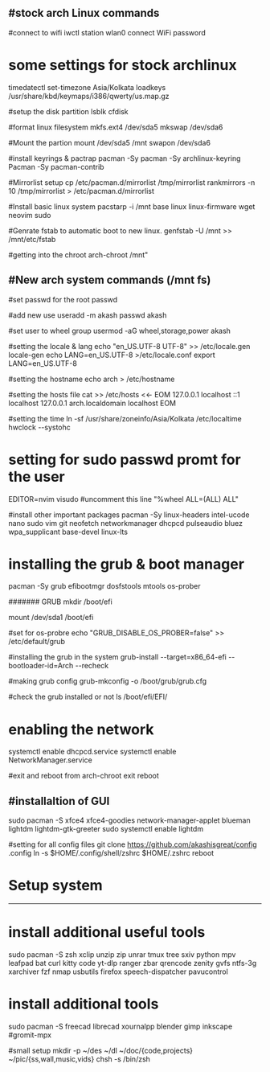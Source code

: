 #stock arch Linux commands
------------------------------------------------

#connect to wifi
iwctl station wlan0 connect WiFi password 

# some settings for stock archlinux
timedatectl set-timezone Asia/Kolkata
loadkeys /usr/share/kbd/keymaps/i386/qwerty/us.map.gz

#setup the disk partition 
lsblk
cfdisk

#format linux filesystem 
mkfs.ext4 /dev/sda5
mkswap /dev/sda6

#Mount the partion 
mount /dev/sda5 /mnt
swapon /dev/sda6

#install keyrings & pactrap
pacman -Sy
pacman -Sy archlinux-keyring
Pacman -Sy pacman-contrib

#Mirrorlist setup
cp  /etc/pacman.d/mirrorlist /tmp/mirrorlist
rankmirrors -n 10 /tmp/mirrorlist > /etc/pacman.d/mirrorlist

#Install basic linux system 
pacstarp -i /mnt base linux linux-firmware wget neovim sudo

#Genrate fstab to automatic boot to new linux.
genfstab -U /mnt >> /mnt/etc/fstab

#getting into the chroot
arch-chroot /mnt"








#New arch system commands (/mnt fs)
----------------------------------------------------------

#set passwd for the root
passwd

#add new use
useradd -m akash
passwd akash

#set user to wheel group 
usermod -aG wheel,storage,power akash

#setting the locale & lang
echo "en_US.UTF-8 UTF-8" >> /etc/locale.gen
locale-gen
echo LANG=en_US.UTF-8 >/etc/locale.conf
export LANG=en_US.UTF-8

#setting the hostname
echo arch > /etc/hostname

#setting the hosts file
cat >> /etc/hosts <<- EOM
127.0.0.1    localhost
::1          localhost
127.0.0.1    arch.localdomain    localhost
EOM

#setting the time
ln -sf /usr/share/zoneinfo/Asia/Kolkata /etc/localtime
hwclock --systohc

# setting for sudo passwd promt for the user
EDITOR=nvim visudo
#uncomment this line
"%wheel ALL=(ALL) ALL"

#install other important packages
pacman  -Sy linux-headers intel-ucode nano sudo vim git neofetch networkmanager dhcpcd pulseaudio bluez wpa_supplicant base-devel linux-lts

# installing the grub & boot manager 
pacman -Sy grub efibootmgr dosfstools mtools os-prober

####### GRUB
mkdir /boot/efi

mount /dev/sda1 /boot/efi

#set for os-probre
echo "GRUB_DISABLE_OS_PROBER=false" >> /etc/default/grub

#installing the grub in the system 
grub-install --target=x86_64-efi --bootloader-id=Arch --recheck

#making grub config
grub-mkconfig -o /boot/grub/grub.cfg

#check the grub installed or not
ls /boot/efi/EFI/

# enabling the network 
systemctl enable dhcpcd.service
systemctl enable NetworkManager.service

#exit and reboot from arch-chroot
exit
reboot 





#installaltion of GUI
----------------------------------------------
sudo pacman -S xfce4 xfce4-goodies network-manager-applet blueman lightdm lightdm-gtk-greeter
sudo systemctl enable lightdm

#setting for all config files
git clone https://github.com/akashisgreat/config .config
ln -s $HOME/.config/shell/zshrc $HOME/.zshrc
reboot





# Setup system 
----------------------------------------------
# install additional useful tools
sudo pacman -S zsh xclip unzip zip unrar tmux tree sxiv python mpv leafpad bat curl kitty code yt-dlp ranger zbar qrencode zenity gvfs ntfs-3g xarchiver fzf nmap usbutils firefox speech-dispatcher pavucontrol



# install additional tools
sudo pacman -S freecad librecad xournalpp blender gimp inkscape #gromit-mpx


#small setup
mkdir -p ~/des ~/dl ~/doc/{code,projects} ~/pic/{ss,wall,music,vids}
chsh -s /bin/zsh



